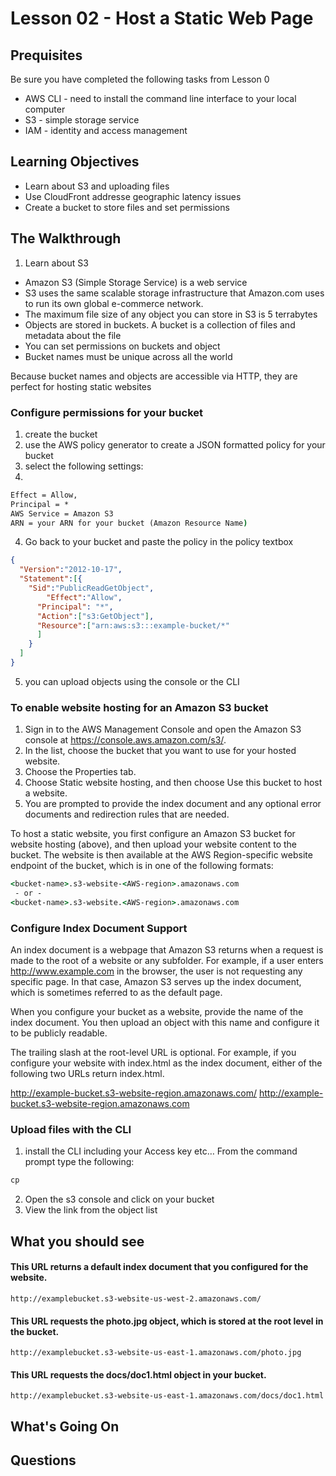# Lesson 02 - Host a Static Web Page

## Prequisites

Be sure you have completed the following tasks from Lesson 0
* AWS CLI - need to install the command line interface to your local computer
* S3 - simple storage service
* IAM - identity and access management
## Learning Objectives

* Learn about S3 and uploading files
* Use CloudFront addresse geographic latency issues
* Create a bucket to store files and set permissions

## The Walkthrough

1. Learn about S3
* Amazon S3 (Simple Storage Service) is a web service
* S3 uses the same scalable storage infrastructure that Amazon.com uses to run its own global e-commerce network.
* The maximum file size of any object you can store in S3 is 5 terrabytes
* Objects are stored in buckets. A bucket is a collection of files and metadata about the file
* You can set permissions on buckets and object
* Bucket names must be unique across all the world

Because bucket names and objects are accessible via HTTP, they are perfect for hosting static websites

### Configure permissions for your bucket

1. create the bucket
2. use the AWS policy generator to create a JSON formatted policy for your bucket
3. select the following settings:
1.
```cmd
Effect = Allow,
Principal = *
AWS Service = Amazon S3
ARN = your ARN for your bucket (Amazon Resource Name)
```

4. Go back to your bucket and paste the policy in the policy textbox

```json
{
  "Version":"2012-10-17",
  "Statement":[{
	"Sid":"PublicReadGetObject",
        "Effect":"Allow",
	  "Principal": "*",
      "Action":["s3:GetObject"],
      "Resource":["arn:aws:s3:::example-bucket/*"
      ]
    }
  ]
}
```

5. you can upload objects using the console or the CLI

### To enable website hosting for an Amazon S3 bucket

1. Sign in to the AWS Management Console and open the Amazon S3 console at https://console.aws.amazon.com/s3/.
2. In the list, choose the bucket that you want to use for your hosted website.
3. Choose the Properties tab.
4. Choose Static website hosting, and then choose Use this bucket to host a website.
5. You are prompted to provide the index document and any optional error documents and redirection rules that are needed.

To host a static website, you first configure an Amazon S3 bucket for website hosting (above), and then upload your website content to the bucket. The website is then available at the AWS Region-specific website endpoint of the bucket, which is in one of the following formats:

```cmd
<bucket-name>.s3-website-<AWS-region>.amazonaws.com
 - or -
<bucket-name>.s3-website.<AWS-region>.amazonaws.com
```
### Configure Index Document Support

An index document is a webpage that Amazon S3 returns when a request is made to the root of a website or any subfolder. For example, if a user enters http://www.example.com in the browser, the user is not requesting any specific page. In that case, Amazon S3 serves up the index document, which is sometimes referred to as the default page.

When you configure your bucket as a website, provide the name of the index document. You then upload an object with this name and configure it to be publicly readable.

The trailing slash at the root-level URL is optional. For example, if you configure your website with index.html as the index document, either of the following two URLs return index.html.

http://example-bucket.s3-website-region.amazonaws.com/
http://example-bucket.s3-website-region.amazonaws.com

### Upload files with the CLI

1. install the CLI including your Access key etc…
From the command prompt type the following:
```cmd
cp
```
2. Open the s3 console and click on your bucket
3. View the link from the object list



## What you should see

#### This URL returns a default index document that you configured for the website.

```http://examplebucket.s3-website-us-west-2.amazonaws.com/```


#### This URL requests the photo.jpg object, which is stored at the root level in the bucket.

```http://examplebucket.s3-website-us-east-1.amazonaws.com/photo.jpg```


#### This URL requests the docs/doc1.html object in your bucket.

```http://examplebucket.s3-website-us-east-1.amazonaws.com/docs/doc1.html```

## What's Going On


## Questions

